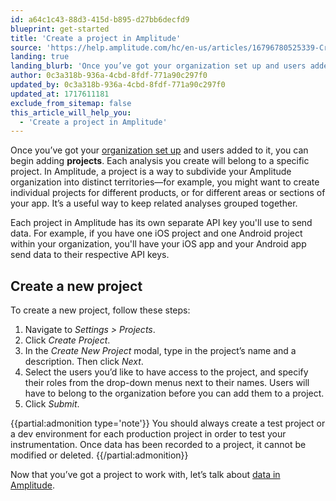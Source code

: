 ```yaml
---
id: a64c1c43-88d3-415d-b895-d27bb6decfd9
blueprint: get-started
title: 'Create a project in Amplitude'
source: 'https://help.amplitude.com/hc/en-us/articles/16796780525339-Create-a-project-in-Amplitude'
landing: true
landing_blurb: 'Once you’ve got your organization set up and users added to it, you can begin adding projects.'
author: 0c3a318b-936a-4cbd-8fdf-771a90c297f0
updated_by: 0c3a318b-936a-4cbd-8fdf-771a90c297f0
updated_at: 1717611181
exclude_from_sitemap: false
this_article_will_help_you:
  - 'Create a project in Amplitude'
---
```

Once you’ve got your [organization set up](/get-started/create-org) and users added to it, you can begin adding **projects**. Each analysis you create will belong to a specific project. In Amplitude, a project is a way to subdivide your Amplitude organization into distinct territories—for example, you might want to create individual projects for different products, or for different areas or sections of your app. It’s a useful way to keep related analyses grouped together.

Each project in Amplitude has its own separate API key you'll use to send data. For example, if you have one iOS project and one Android project within your organization, you'll have your iOS app and your Android app send data to their respective API keys.

## Create a new project

To create a new project, follow these steps:

1. Navigate to *Settings > Projects*.
2. Click *Create Project*.
3. In the *Create New Project* modal, type in the project’s name and a description. Then click *Next*.
4. Select the users you’d like to have access to the project, and specify their roles from the drop-down menus next to their names. Users will have to belong to the organization before you can add them to a project.
5. Click *Submit*.

{{partial:admonition type='note'}}
You should always create a test project or a dev environment for each production project in order to test your instrumentation. Once data has been recorded to a project, it cannot be modified or deleted.
{{/partial:admonition}}

Now that you’ve got a project to work with, let’s talk about [data in Amplitude](/get-started/select-events).